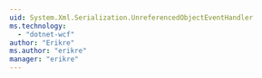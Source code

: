 ```yaml
---
uid: System.Xml.Serialization.UnreferencedObjectEventHandler
ms.technology: 
  - "dotnet-wcf"
author: "Erikre"
ms.author: "erikre"
manager: "erikre"
---
```

